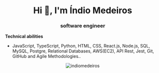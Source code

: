 <h1 align = "center"> Hi 👋, I'm Índio Medeiros </h1>
<h3 align = "center"> software engineer </h3>

**Technical abilities**
* JavaScript, TypeScript, Python, HTML, CSS, React.js, Node.js, SQL, MySQL, Postgre, Relational Databases, AWS(EC2), API Rest, Jest, Git, GitHub and Agile Methodologies..

<p align="center"> <img src = "https://github-readme-stats.vercel.app/api?username=indiomedeiros&show_icons=true&locale=en" alt = "indiomedeiros" /> </p>

